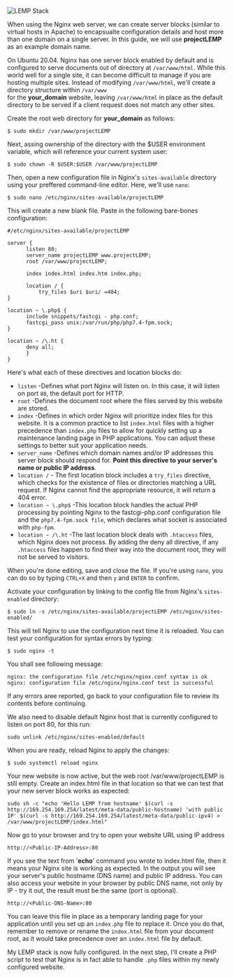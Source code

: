 ![LEMP Stack](https://github.com/silviob99/Project-2-Linux-Administration-NginX-MySQL-PHP-LEMP/assets/107585020/3275435e-e0bd-4ef1-a8a9-d5e36efbde81)

When using the Nginx web server, we can create server blocks (similar to virtual hosts in Apache) to encapsualte configuration details and host more than one domain on a single server. In this guide, we will use **projectLEMP** as an example domain name. 

On Ubuntu 20.04. Nginx has one server block enabled by default and is configured to serve documents out of directory at ```/var/www/html```. While this world well for a single site, it can become difficult to manage if you are hosting multiple sites. Instead of modifying ```/var/www/html```, we'll create a directory structure within ```/var/www```  
for the **your_domain** website, leaving ```/var/www/html``` in place as the default directory to be served if a client request does not match any other sites.  

Create the root web directory for **your_domain** as follows:  

```
$ sudo mkdir /var/www/projectLEMP
```

Next, assing ownership of the directory with the $USER environment variable, which will reference your current system user:  

```
$ sudo chown -R $USER:$USER /var/www/projectLEMP 
```

Then, open a new configuration file in Nginx's ```sites-available``` directory using your preffered command-line editor. Here, we'll use ```nano```:

```
$ sudo nano /etc/nginx/sites-available/projectLEMP
```

This will create a new blank file. Paste in the following bare-bones configuration:  

```
#/etc/nginx/sites-available/projectLEMP

server {
      listen 80;
      server_name projectLEMP www.projectLEMP;
      root /var/www/projectLEMP;

      index index.html index.htm index.php;

      location / {
          try_files $uri $uri/ =404; 
}

location ~ \.php$ {
      include snippets/fastcgi - php.conf;
      fastcgi_pass unix:/var/run/php/php7.4-fpm.sock;
}

location ~ /\.ht {
      deny all;
      }
}
```

Here's what each of these directives and location blocks do:

* ```listen``` -Defines what port Nginx will listen on. In this case, it will listen on port ```80```, the default port for HTTP.
* ```root``` -Defines the document root where the files served by this website are stored.
* ```index``` -Defines in which order Nginx will prioritize index files for this website. It is a common practice to list ```index.html``` files with a higher precedence than ```index.php``` files to allow for quickly setting up a maintenance landing page in PHP applications. You can adjust these settings to better suit your application needs.
* ```server_name``` -Defines which domain names and/or IP addresses this server block should respond for. **Point this directive to your server's name or public IP address**.
* ```location /``` - The first location block includes a ```try_files``` directive, which checks for the existence of files or directories matching a URL request. If Nginx cannot find the appropriate resource, it will return a 404 error.
* ```location ~ \.php$``` -This location block handles the actual PHP processing by pointing Nginx to the fastcgi-php.conf configuration file and the ```php7.4-fpm.sock file```, which declares what socket is associated with ```php-fpm```.
* ```location ~ /\.ht``` -The last location block deals with ```.htaccess``` files, which Nginx does not process. By adding the deny all directive, if any ```.htaccess``` files happen to find their way into the document root, they will not be served to visitors.

When you're done editing, save and close the file. If you're using ```nano```, you can do so by typing ```CTRL+X``` and then ```y``` and ```ENTER``` to confirm.  

Activate your configuration by linking to the config file from Nginx's ```sites-enabled``` directory:  

```
$ sudo ln -s /etc/nginx/sites-available/projectLEMP /etc/nginx/sites-enabled/
``` 

This will tell Nginx to use the configuration next time it is reloaded. You can test your configuration for syntax errors by typing:  

```
$ sudo nginx -t
```  
You shall see following message:  

```
nginx: the configuration file /etc/nginx/nginx.conf syntax is ok
nginx: configuration file /etc/nginx/nginx.conf test is successful
```  

If any errors aree reported, go back to your configuration file to review its contents before continuing.  

We also need to disable default Nginx host that is currently configured to listen on port 80, for this run:  

``` 
sudo unlink /etc/nginx/sites-enabled/default
``` 
When you are ready, reload Nginx to apply the changes:  

```
$ sudo systemctl reload nginx
```  

Your new website is now active, but the web root /var/www/projectLEMP is still empty. Create an index.html file in that location so that we can test that your new server block works as expected:  

``` 
sudo sh -c "echo 'Hello LEMP from hostname' $(curl -s http://169.254.169.254/latest/meta-data/public-hostname) 'with public IP' $(curl -s http://169.254.169.254/latest/meta-data/public-ipv4) > /var/www/projectLEMP/index.html"

```  

Now go to your browser and try to open your website URL using IP address  

```
http://<Public-IP-Address>:80
```  

If you see the text from '**echo**' command you wrote to index.html file, then it means your Nginx site is working as expected. In the output you will see your server's public hostname (DNS name) and public IP address. You can also access your website in your browser by public DNS name, not only by IP - try it out, the result must be the same (port is optional).  

```  
http://<Public-DNS-Name>:80  
```  

You can leave this file in place as a temporary landing page for your application until you set up an ```index.php``` file to replace it. Once you do that, remember to remove or rename the ```index.html``` file from your document root, as it would take precedence over an ```index.html``` file by default.  

My LEMP stack is now fully configured. In the next step, I'll create a PHP script to test that Nginx is in fact able to handle ```.php``` files within my newly configured website.  


